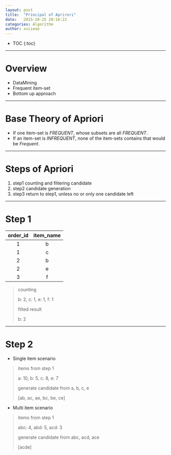 ```yaml
---
layout: post
title:  "Principal of Aprirori"
date:   2015-10-25 20:16:22
categories: Algorithm
author: xxiieao
---
```


* TOC
{:toc}

---

# Overview

- DataMining
- Frequent item-set
- Bottom up approach

---

# Base Theory of Apriori

- If one item-set is *FREQUENT*, whose subsets are all *FREQUENT*.
- If an item-set is *INFREQUENT*, none of the item-sets contains that would be *Frequent*.

---

# Steps of Apriori

1. step1 counting and filtering candidate
2. step2 candidate generation
3. step3 return to step1, unless no or only one candidate left

---

# Step 1

| order_id   | item_name  |
| :--------: | :--------: |
| 1          | b          |
| 1          | c          |
| 2          | b          |
| 2          | e          |
| 3          | f          |


> counting
>
> b: 2, c: 1, e: 1, f: 1
>
> filted result
>
> b: 2

---

# Step 2

- Single item scenario

> items from step 1
>
> a: 10, b: 5, c: 8, e: 7
> 
> generate candidate from a, b, c, e
>
> [ab, ac, ae, bc, be, ce]

- Multi item scenario

> items from step 1
>
> abc: 4, abd: 5, acd: 3
> 
> generate candidate from abc, acd, ace
>
> [acde]